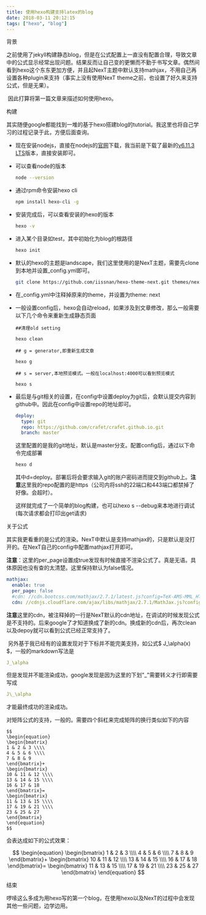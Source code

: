 ```yaml
---
title: 使用hexo构建支持latex的blog
date: 2018-03-11 20:12:15
tags: ["hexo", "blog"]
---
```


背景

​	之前使用了jekyll构建静态blog，但是在公式配置上一直没有配置合理，导致文章中的公式显示经常出现问题。结果反而让自己变的更懒而不勤于书写文章。偶然间看到hexo这个东东更加方便，并且起NexT主题中默认支持mathjax，不用自己再设置各种plugin来支持（事实上没有使用NexT theme之前，也设置了好久来支持公式，但是无果）。

​	因此打算将第一篇文章来描述如何使用hexo。

<!--more-->

构建

其实随便google都能找到一堆的基于hexo搭建blog的tutorial。我这里也将自己学习的过程记录于此，方便后面查询。

* 现在安装nodejs，直接在nodejs的[官网](https://nodejs.org/zh-cn/)下载，我当前是下载了最新的[v6.11.3 LTS](https://nodejs.org/dist/v6.11.3/node-v6.11.3-x64.msi)版本，直接安装即可。

* 可以查看node的版本

  ``` bash
  node --version
  ```

* 通过rpm命令安装hexo cli

  ```bash
  npm install hexo-cli -g
  ```

* 安装完成后，可以查看安装的hexo的版本

  ```bash
  hexo -v
  ```

* 进入某个目录如test，其中初始化为blog的根路径

  ```bash
  hexo init
  ```

* 默认的hexo的主题是landscape，我们这里使用的是NexT主题，需要先clone到本地并设置_config.yml即可。

  ```bash
  git clone https://github.com/iissnan/hexo-theme-next.git themes/next
  ```

* 在_config.yml中注释掉原来的theme，并设置为theme: next

* 一般设置config后，hexo会自动reload，如果涉及到文章修改，那么一般需要以下几个命令来重新生成静态页面

  ```shell
  ##清理old setting
  
  hexo clean 
  
  ## g = generator,即重新生成文章
  
  hexo g
  
  ## s = server,本地预览模式。一般在localhost:4000可以看到预览模式
  
  hexo s
  
  ```

  

* 最后是与git相关的设置，在config中设置deploy为git后，会默认提交内容到github中。因此在config中设置repo的地址即可。

  ```yaml
  deploy:
    type: git
    repo: https://github.com/crafet/crafet.github.io.git
    branch: master
  ```

  这里配置的是我的git地址，默认是master分支。配置config后，通过以下命令完成部署

  ```bash
  hexo d
  ```

  其中d=deploy。部署后将会要求输入git的账户密码进而提交到github上。**注意**这里我的repo配置的是https（公司内将ssh的22端口和443端口都禁掉了好像。会超时）。


  这样就完成了一个简单的blog构建，也可以hexo s --debug来本地进行调试(每次请求都会打印出get请求)

关于公式

​	其实我更看重的是公式的渲染。NexT中默认是支持mathjax的，只是默认是没打开的。在NexT自己的config中配置mathjax打开即可。

**注意**：这里的per_page设置成true发现有时候直接不渲染公式了。真是无语。具体原因也没有查的太清楚。这里保持默认为false情况。

```yaml
mathjax:
  enable: true
  per_page: false
  #cdn: //cdn.bootcss.com/mathjax/2.7.1/latest.js?config=TeX-AMS-MML_HTMLorMML
  cdn: //cdnjs.cloudflare.com/ajax/libs/mathjax/2.7.1/MathJax.js?config=TeX-AMS-MML_HTMLorMML
```

**注意**这里的cdn，被注释掉的一行是NexT默认的cdn地址，在调试的时候发现公式是不支持的。后来google了才知道换成了新的cdn。换成新的cdn后，再次clean以及depoy就可以看到公式已经正常支持了。

​	另外基于我已经有的设置发现对于下标并不能完美支持，如公式$ J_\alpha(x) $，一般的markdown写法是

```yaml
J_\alpha
```

但是发现并不能渲染成功，google发现是因为这里的下划"_"需要转义才行即需要写成

```yaml
J\_\alpha
```

才能最终成功的渲染成功。

对矩阵公式的支持，一般的。需要四个斜杠来完成矩阵的换行类似如下的内容

```yacas
$$
\begin{equation}
\begin{bmatrix}
1 & 2 & 3 \\\\
4 & 5 & 6 \\\\
7 & 8 & 9 
\end{bmatrix}+
\begin{bmatrix}
10 & 11 & 12 \\\\
13 & 14 & 15 \\\\
16 & 17 & 18
\end{bmatrix}=
\begin{bmatrix}
11 & 13 & 15 \\\\
17 & 19 & 21 \\\\
23 & 25 & 27
\end{bmatrix}
\end{equation}
$$
```

会表达成如下的公式效果：


$$
\begin{equation}
\begin{bmatrix}
1 & 2 & 3 \\\\
4 & 5 & 6 \\\\
7 & 8 & 9 
\end{bmatrix}+
\begin{bmatrix}
10 & 11 & 12 \\\\
13 & 14 & 15 \\\\
16 & 17 & 18
\end{bmatrix}=
\begin{bmatrix}
11 & 13 & 15 \\\\
17 & 19 & 21 \\\\
23 & 25 & 27
\end{bmatrix}
\end{equation}
$$

结束

啰嗦这么多成为用hexo写的第一个blog，在使用hexo以及NexT的过程中会发现其他一些问题，边学边用。